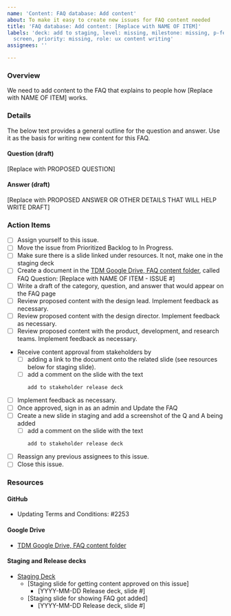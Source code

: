 ```yaml
---
name: 'Content: FAQ database: Add content'
about: To make it easy to create new issues for FAQ content needed
title: 'FAQ database: Add content: [Replace with NAME OF ITEM]'
labels: 'deck: add to staging, level: missing, milestone: missing, p-feature: FAQ
  screen, priority: missing, role: ux content writing'
assignees: ''

---
```


### Overview
We need to add content to the FAQ that explains to people how [Replace with NAME OF ITEM] works.

### Details
The below text provides a general outline for the question and answer. Use it as the basis for writing new content for this FAQ.

#### Question (draft)
[Replace with PROPOSED QUESTION]

#### Answer (draft)
[Replace with PROPOSED ANSWER OR OTHER DETAILS THAT WILL HELP WRITE DRAFT]

### Action Items
- [ ] Assign yourself to this issue.
- [ ] Move the issue from Prioritized Backlog to In Progress.
- [ ] Make sure there is a slide linked under resources.  It not, make one in the staging deck
- [ ] Create a document in the [TDM Google Drive, FAQ content folder](https://drive.google.com/drive/folders/1W3Pk6TTq1lVYreTHipc5H-jCvyvByrnS), called FAQ Question: [Replace with NAME OF ITEM  - ISSUE #]
- [ ] Write a draft of the category, question, and answer that would appear on the FAQ page
- [ ] Review proposed content with the design lead. Implement feedback as necessary.
- [ ] Review proposed content with the design director. Implement feedback as necessary.
- [ ] Review proposed content with the product, development, and research teams. Implement feedback as necessary.
- Receive content approval from stakeholders by 
   - [ ] adding a link to the document onto the related slide (see resources below for staging slide).
   - [ ] add a comment on the slide with the text
      ```
      add to stakeholder release deck
      ```
- [ ] Implement feedback as necessary.
- [ ] Once approved, sign in as an admin and Update the FAQ
- [ ] Create a new slide in staging and add a screenshot of the Q and A being added
   - [ ] add a comment on the slide with the text
      ```
      add to stakeholder release deck
      ```
- [ ] Reassign any previous assignees to this issue.
- [ ] Close this issue.

### Resources

#### GitHub
- Updating Terms and Conditions: #2253 

#### Google Drive
- [TDM Google Drive, FAQ content folder](https://drive.google.com/drive/folders/1W3Pk6TTq1lVYreTHipc5H-jCvyvByrnS)

#### Staging and Release decks
- [Staging Deck](https://docs.google.com/presentation/d/1crZ3IxqA4hAu3qzD7ns93Ieuqjwh6wyEtuX_46cP-fg/)
   - [Staging slide for getting content approved on this issue]
       - [YYYY-MM-DD Release deck, slide #]
   - [Staging slide for showing FAQ got added]
      - [YYYY-MM-DD Release deck, slide #]
